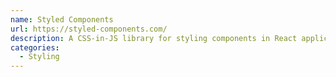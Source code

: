 ```yaml
---
name: Styled Components
url: https://styled-components.com/
description: A CSS-in-JS library for styling components in React applications.
categories:
  - Styling
---
```

